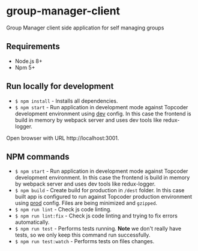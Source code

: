 # group-manager-client
Group Manager client side application for self managing groups


## Requirements

- Node.js 8+
- Npm 5+

## Run locally for development

- `$ npm install` - Installs all dependencies.
- `$ npm start` - Run application in development mode against Topcoder development environment using [dev](https://github.com/appirio-tech/connect-app/blob/dev/config/constants/dev.js) config. In this case the frontend is build in memory by webpack server and uses dev tools like redux-logger.

Open browser with URL http://localhost:3001.

## NPM commands

- `$ npm start` - Run application in development mode against Topcoder development environment. In this case the frontend is build in memory by webpack server and uses dev tools like redux-logger.
- `$ npm build` - Create build for production in `/dest` folder. In this case built app is configured to run against Topcoder production environment using [prod](https://github.com/appirio-tech/connect-app/blob/dev/config/constants/master.js) config. Files are being minimized and `gzipped`.
- `$ npm run lint` - Check js code linting.
- `$ npm run lint:fix` - Check js code linting and trying to fix errors automatically.
- `$ npm run test` - Performs tests running. **Note** we don't really have tests, so we only keep this command run successfully.
- `$ npm run test:watch` - Performs tests on files changes.
